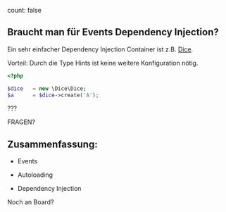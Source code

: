 count: false

## Braucht man für Events Dependency Injection?

Ein sehr einfacher Dependency Injection Container ist z.B. [Dice](https://r.je/dice.html).

Vorteil: Durch die Type Hints ist keine weitere Konfiguration nötig.

```php
<?php

$dice   = new \Dice\Dice;
$a      = $dice->create('A');
```

???

FRAGEN?


## Zusammenfassung:

- Events

- Autoloading

- Dependency Injection


Noch an Board?